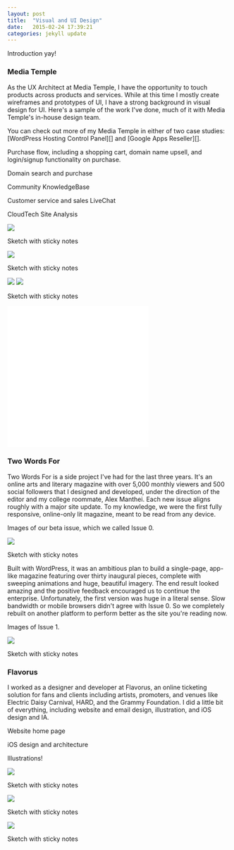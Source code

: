 ```yaml
---
layout: post
title:  "Visual and UI Design"
date:   2015-02-24 17:39:21
categories: jekyll update
---
```


Introduction yay!


<h3>Media Temple</h3>

As the UX Architect at Media Temple, I have the opportunity to touch products across products and services. While at this time I mostly create wireframes and prototypes of UI, I have a strong background in visual design for UI. Here's a sample of the work I've done, much of it with Media Temple's in-house design team.

You can check out more of my Media Temple in either of two case studies: [WordPress Hosting Control Panel][] and [Google Apps Reseller][].

Purchase flow, including a shopping cart, domain name upsell, and login/signup functionality on purchase.

Domain search and purchase

Community KnowledgeBase

Customer service and sales LiveChat

CloudTech Site Analysis


<img class="large" src="/images/visual-design-ui-kb-homepage.png" />

<p class="caption">Sketch with sticky notes</p>

<img class="large" src="/images/visual-design-ui-kb-article.png" />

<p class="caption">Sketch with sticky notes</p>

<img class="large" src="/images/visual-design-ui-purchase-user-flow.png" />

<img class="large" src="/images/visual-design-ui-shopping-cart.png" />

<p class="caption">Sketch with sticky notes</p>

<iframe style="width:320px; height:320px; border:none; margin:0 auto; text-align:center;" src="/animation/index.html"></iframe>

<h3>Two Words For</h3>

Two Words For is a side project I've had for the last three years. It's an online arts and literary magazine with over 5,000 monthly viewers and 500 social followers that I designed and developed, under the direction of the editor and my college roommate, Alex Manthei. Each new issue aligns roughly with a major site update. To my knowledge, we were the first fully responsive, online-only lit magazine, meant to be read from any device.

Images of our beta issue, which we called Issue 0.

<img class="large" src="/images/google-apps-flow-whiteboard.jpg" />

<p class="caption">Sketch with sticky notes</p>

Built with WordPress, it was an ambitious plan to build a single-page, app-like magazine featuring over thirty inaugural pieces, complete with sweeping animations and huge, beautiful imagery. The end result looked amazing and the positive feedback encouraged us to continue the enterprise. Unfortunately, the first version was huge in a literal sense. Slow bandwidth or mobile browsers didn't agree with Issue 0. So we completely rebuilt on another platform to perform better as the site you're reading now.

Images of Issue 1.

<img class="large" src="/images/google-apps-flow-whiteboard.jpg" />

<p class="caption">Sketch with sticky notes</p>



<h3>Flavorus</h3>

I worked as a designer and developer at Flavorus, an online ticketing solution for fans and clients including artists, promoters, and venues like Electric Daisy Carnival, HARD, and the Grammy Foundation. I did a little bit of everything, including website and email design, illustration, and iOS design and IA.

Website home page

iOS design and architecture

Illustrations!


<img class="large" src="/images/google-apps-control-panel.png" />

<p class="caption">Sketch with sticky notes</p>

<img class="large" src="/images/google-apps-ui-detail.png" />

<p class="caption">Sketch with sticky notes</p>

<img class="large" src="/images/google-apps-ui-detail.png" />

<p class="caption">Sketch with sticky notes</p>





[flywheel]: https://getflywheel.com/
[wpengine]:    http://wpengine.com/
